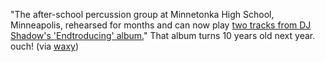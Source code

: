 ---
layout: post
wordpress_id: 25
wordpress_url: http://noesbueno.com/tidbits/?p=25
date: '2005-09-22 17:07:44 -0500'
date_gmt: '2005-09-22 22:07:44 -0500'
body: |
  <p>"The after-school percussion group at Minnetonka High School, Minneapolis, rehearsed for months and can now play <a href="http://musicthing.blogspot.com/2005/09/school-band-play-endtroducing-with.html">two tracks from DJ Shadow's 'Endtroducing' album.</a>"  That album turns 10 years old next year.  ouch! <span class="via">(via <a href="http://www.waxy.org">waxy</a>)</span></p>
---